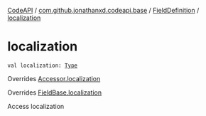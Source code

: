 [CodeAPI](../../index.md) / [com.github.jonathanxd.codeapi.base](../index.md) / [FieldDefinition](index.md) / [localization](.)

# localization

`val localization: `[`Type`](http://docs.oracle.com/javase/6/docs/api/java/lang/reflect/Type.html)

Overrides [Accessor.localization](../-accessor/localization.md)

Overrides [FieldBase.localization](../-field-base/localization.md)

Access localization

